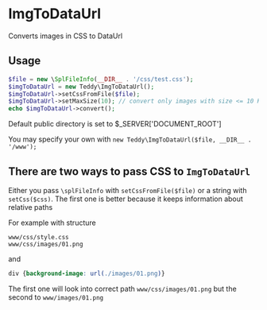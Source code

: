# ImgToDataUrl
Converts images in CSS to DataUrl

Usage
-----

```php
$file = new \SplFileInfo(__DIR__ . '/css/test.css');
$imgToDataUrl = new Teddy\ImgToDataUrl();
$imgToDataUrl->setCssFromFile($file);
$imgToDataUrl->setMaxSize(10); // convert only images with size <= 10 KB; (default = 3)
echo $imgToDataUrl->convert();
```

Default public directory is set to $_SERVER['DOCUMENT_ROOT']

You may specify your own with `new Teddy\ImgToDataUrl($file, __DIR__ . '/www');`

There are two ways to pass CSS to `ImgToDataUrl`
-----

Either you pass `\splFileInfo` with `setCssFromFile($file)` or a string with `setCss($css)`.
The first one is better because it keeps information about relative paths

For example with structure

```
www/css/style.css
www/css/images/01.png
```

and

```css
div {background-image: url(./images/01.png)}
```

The first one will look into correct path `www/css/images/01.png` but the second to `www/images/01.png`
